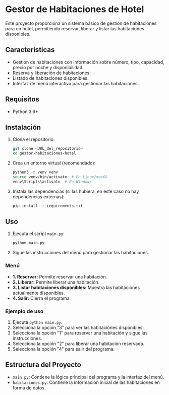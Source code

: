# Gestor de Habitaciones de Hotel

Este proyecto proporciona un sistema básico de gestión de habitaciones para un hotel, permitiendo reservar, liberar y listar las habitaciones disponibles.

## Características

-   Gestión de habitaciones con información sobre número, tipo, capacidad, precio por noche y disponibilidad.
-   Reserva y liberación de habitaciones.
-   Listado de habitaciones disponibles.
-   Interfaz de menú interactiva para gestionar las habitaciones.

## Requisitos

-   Python 3.6+

## Instalación

1.  Clona el repositorio:

    ```bash
    git clone <URL_del_repositorio>
    cd gestor-habitaciones-hotel
    ```

2.  Crea un entorno virtual (recomendado):

    ```bash
    python3 -m venv venv
    source venv/bin/activate  # En Linux/macOS
    venv\Scripts\activate  # En Windows
    ```

3.  Instala las dependencias (si las hubiera, en este caso no hay dependencias externas):

    ```bash
    pip install -r requirements.txt
    ```

## Uso

1.  Ejecuta el script `main.py`:

    ```bash
    python main.py
    ```

2.  Sigue las instrucciones del menú para gestionar las habitaciones.

### Menú

-   **1. Reservar:** Permite reservar una habitación.
-   **2. Liberar:** Permite liberar una habitación.
-   **3. Listar habitaciones disponibles:** Muestra las habitaciones actualmente disponibles.
-   **4. Salir:** Cierra el programa.

### Ejemplo de uso

1.  Ejecuta `python main.py`.
2.  Selecciona la opción "3" para ver las habitaciones disponibles.
3.  Selecciona la opción "1" para reservar una habitación y sigue las instrucciones.
4.  Selecciona la opción "2" para liberar una habitación reservada.
5.  Selecciona la opción "4" para salir del programa.

## Estructura del Proyecto

-   `main.py`: Contiene la lógica principal del programa y la interfaz del menú.
-   `habitaciones.py`: Contiene la información inicial de las habitaciones en forma de datos.

